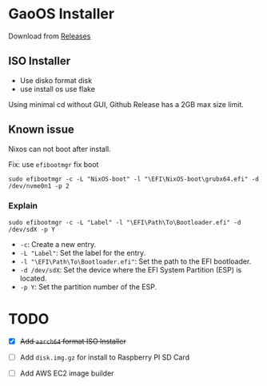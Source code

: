 # GaoOS Installer

Download from [Releases](https://github.com/Gao-OS/installer/releases)

## ISO Installer

- Use disko format disk
- use install os use flake

Using minimal cd without GUI, Github Release has a 2GB max size limit.

## Known issue

Nixos can not boot after install.

Fix: use `efibootmgr` fix boot

```shell
sudo efibootmgr -c -L "NixOS-boot" -l "\EFI\NixOS-boot\grubx64.efi" -d /dev/nvme0n1 -p 2
```

### Explain

```shell
sudo efibootmgr -c -L "Label" -l "\EFI\Path\To\Bootloader.efi" -d /dev/sdX -p Y
```

* `-c`: Create a new entry.
* `-L "Label"`: Set the label for the entry.
* `-l "\EFI\Path\To\Bootloader.efi"`: Set the path to the EFI bootloader.
* `-d /dev/sdX`: Set the device where the EFI System Partition (ESP) is located.
* `-p Y`: Set the partition number of the ESP.


# TODO

- [x] ~~Add `aarch64` format ISO Installer~~
- [ ] Add `disk.img.gz` for install to Raspberry PI SD Card 
- [ ] Add AWS EC2 image builder

